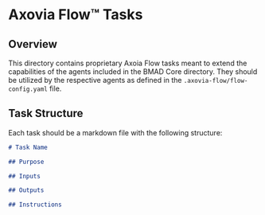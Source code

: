 # Axovia Flow™ Tasks

## Overview

This directory contains proprietary Axoia Flow tasks meant to extend the capabilities of the agents included in the BMAD Core directory. They should be utilized by the respective agents as defined in the `.axovia-flow/flow-config.yaml` file.


## Task Structure

Each task should be a markdown file with the following structure:

```markdown
# Task Name

## Purpose

## Inputs

## Outputs

## Instructions
```
